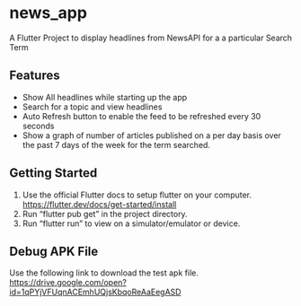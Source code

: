 # news_app

A Flutter Project to display headlines from NewsAPI for a a particular Search Term

## Features

- Show All headlines while starting up the app
- Search for a topic and view headlines
- Auto Refresh button to enable the feed to be refreshed every 30 seconds
- Show a graph of number of articles published on a per day basis over the past 7 days of the week for the term searched.

## Getting Started

1. Use the official Flutter docs to setup flutter on your computer.
   https://flutter.dev/docs/get-started/install
2. Run “flutter pub get” in the project directory.
3. Run “flutter run” to view on a simulator/emulator or device.

## Debug APK File

Use the following link to download the test apk file.
https://drive.google.com/open?id=1qPYjVFUqnACEmhUQjsKbqoReAaEegASD
